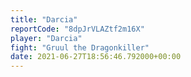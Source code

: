 ```yaml
---
title: "Darcia"
reportCode: "8dpJrVLAZtf2m16X"
player: "Darcia"
fight: "Gruul the Dragonkiller"
date: 2021-06-27T18:56:46.792000+00:00
---
```

